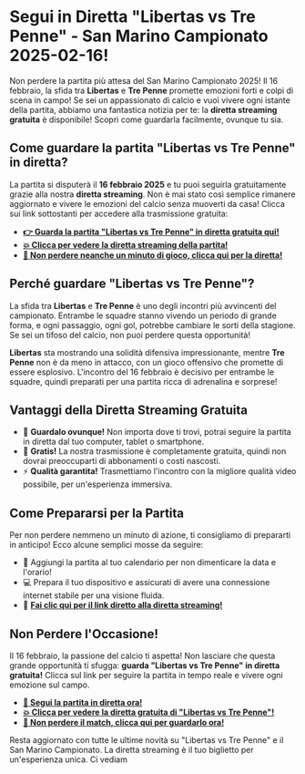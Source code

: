 # Segui in Diretta "Libertas vs Tre Penne" - San Marino Campionato 2025-02-16!

Non perdere la partita più attesa del San Marino Campionato 2025! Il 16 febbraio, la sfida tra **Libertas** e **Tre Penne** promette emozioni forti e colpi di scena in campo! Se sei un appassionato di calcio e vuoi vivere ogni istante della partita, abbiamo una fantastica notizia per te: la **diretta streaming gratuita** è disponibile! Scopri come guardarla facilmente, ovunque tu sia.

## Come guardare la partita "Libertas vs Tre Penne" in diretta?

La partita si disputerà il **16 febbraio 2025** e tu puoi seguirla gratuitamente grazie alla nostra **diretta streaming**. Non è mai stato così semplice rimanere aggiornato e vivere le emozioni del calcio senza muoverti da casa! Clicca sui link sottostanti per accedere alla trasmissione gratuita:

- [**👉 Guarda la partita "Libertas vs Tre Penne" in diretta gratuita qui!**](https://tinyurl.com/livestreamfreeo?st=Libertas+vs+Tre+Penne&si=gh)
- [**💥 Clicca per vedere la diretta streaming della partita!**](https://tinyurl.com/livestreamfreeo?st=Libertas+vs+Tre+Penne&si=gh)
- [**🎉 Non perdere neanche un minuto di gioco, clicca qui per la diretta!**](https://tinyurl.com/livestreamfreeo?st=Libertas+vs+Tre+Penne&si=gh)

## Perché guardare "Libertas vs Tre Penne"?

La sfida tra **Libertas** e **Tre Penne** è uno degli incontri più avvincenti del campionato. Entrambe le squadre stanno vivendo un periodo di grande forma, e ogni passaggio, ogni gol, potrebbe cambiare le sorti della stagione. Se sei un tifoso del calcio, non puoi perdere questa opportunità!

**Libertas** sta mostrando una solidità difensiva impressionante, mentre **Tre Penne** non è da meno in attacco, con un gioco offensivo che promette di essere esplosivo. L'incontro del 16 febbraio è decisivo per entrambe le squadre, quindi preparati per una partita ricca di adrenalina e sorprese!

## Vantaggi della Diretta Streaming Gratuita

- 👀 **Guardalo ovunque!** Non importa dove ti trovi, potrai seguire la partita in diretta dal tuo computer, tablet o smartphone.
- 💸 **Gratis!** La nostra trasmissione è completamente gratuita, quindi non dovrai preoccuparti di abbonamenti o costi nascosti.
- ⚡ **Qualità garantita!** Trasmettiamo l'incontro con la migliore qualità video possibile, per un'esperienza immersiva.

## Come Prepararsi per la Partita

Per non perdere nemmeno un minuto di azione, ti consigliamo di prepararti in anticipo! Ecco alcune semplici mosse da seguire:

- 📅 Aggiungi la partita al tuo calendario per non dimenticare la data e l'orario!
- 💻 Prepara il tuo dispositivo e assicurati di avere una connessione internet stabile per una visione fluida.
- 🔗 [**Fai clic qui per il link diretto alla diretta streaming!**](https://tinyurl.com/livestreamfreeo?st=Libertas+vs+Tre+Penne&si=gh)

## Non Perdere l'Occasione!

Il 16 febbraio, la passione del calcio ti aspetta! Non lasciare che questa grande opportunità ti sfugga: **guarda "Libertas vs Tre Penne" in diretta gratuita!** Clicca sul link per seguire la partita in tempo reale e vivere ogni emozione sul campo.

- [**🚀 Segui la partita in diretta ora!**](https://tinyurl.com/livestreamfreeo?st=Libertas+vs+Tre+Penne&si=gh)
- [**💥 Clicca per vedere la diretta gratuita di "Libertas vs Tre Penne"!**](https://tinyurl.com/livestreamfreeo?st=Libertas+vs+Tre+Penne&si=gh)
- [**🎯 Non perdere il match, clicca qui per guardarlo ora!**](https://tinyurl.com/livestreamfreeo?st=Libertas+vs+Tre+Penne&si=gh)

Resta aggiornato con tutte le ultime novità su "Libertas vs Tre Penne" e il San Marino Campionato. La diretta streaming è il tuo biglietto per un'esperienza unica. Ci vediam
